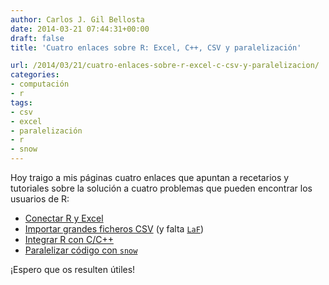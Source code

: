 ```yaml
---
author: Carlos J. Gil Bellosta
date: 2014-03-21 07:44:31+00:00
draft: false
title: 'Cuatro enlaces sobre R: Excel, C++, CSV y paralelización'

url: /2014/03/21/cuatro-enlaces-sobre-r-excel-c-csv-y-paralelizacion/
categories:
- computación
- r
tags:
- csv
- excel
- paralelización
- r
- snow
---
```


Hoy traigo a mis páginas cuatro enlaces que apuntan a recetarios y tutoriales sobre la solución a cuatro problemas que pueden encontrar los usuarios de R:

* [Conectar R y Excel](http://www.thertrader.com/2014/02/11/a-million-ways-to-connect-r-and-excel/)
* [Importar grandes ficheros CSV](http://statcompute.wordpress.com/2014/02/11/efficiency-of-importing-large-csv-files-in-r/) (y falta [`LaF`](http://cran.fhcrc.org/web/packages/LaF/index.html))
* [Integrar R con C/C++](http://anythingbutrbitrary.blogspot.ch/2014/02/three-ways-to-call-cc-from-r.html)
* [Paralelizar código con `snow`](http://hernanresnizky.com/2014/01/10/quick-guide-to-parallel-r-with-snow/)

¡Espero que os resulten útiles!
